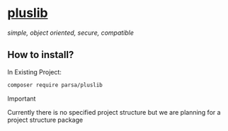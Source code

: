<h1><a href="https://packagist.org/packages/parsa/pluslib">pluslib</a></h1>
<i>simple, object oriented, secure, compatible</i>

<h2>How to install?</h2>

In Existing Project:

```bash
composer require parsa/pluslib
```

> [!IMPORTANT]
> Currently there is no specified project structure but we are planning for a project structure package
